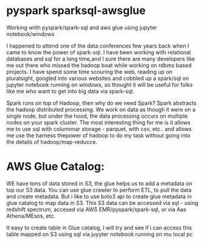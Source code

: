 # pyspark sparksql-awsglue
Working wiith pyspark/spark-sql and aws glue using jupyter notebook/windows

I happened to attend one of the data conferences few years back when I came to know the power of spark-sql. I have been working with relational databases and sql
for a long time,and I sure there are many developers like me out there who missed the hadoop boat while working on rdbms based projects. I have spend some time scouring the web, reading up on pluralsight, googled into various websites and  cobbled up a spark/sql on jupyter notebook running on windows, so thought it will be useful for folks like me  who want to get into big data via spark-sql.

Spark runs on top of Hadoop, then why do we need Spark? Spark abstracts the hadoop  distributed processing. We work on data as though it were on a single node, but under the hood, the data processing occurs on multiple nodes on your spark cluster. The most interesting thing for me is it allows me to use sql with columnnar storage - parquet, with csv, etc.. and allows me use the harness thepower of hadoop to do my task without going into the details of hadoop/map-reducce.

# AWS Glue Catalog:
WE have tons of data stored in S3, the glue helps us to add a metadata on top our S3 data. You can use glue crawler to perform ETL, to pull the data and create metadata. But i like to use boto3 api to create glue metadata in glue catalog to map data in S3. This S3 data can be accessed via sql - using redshift spectrum, accesed via AWS EMR/pyspark/spark-sql, or via  Aas Athena/MEsos, etc.  

It easy to create table in Glue catalog, I will try and see if i can access this table mapped on S3 using sql via juyyter notebook running on mu local pc


